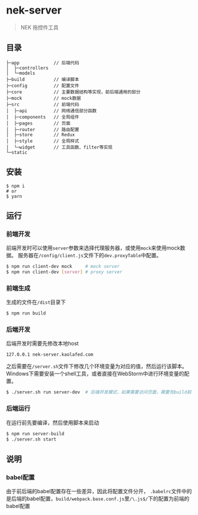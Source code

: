 # nek-server

> NEK 拖控件工具

## 目录

```
├─app             // 后端代码
│  ├─controllers
│  └─models
├─build           // 编译脚本
├─config          // 配置文件
├─core            // 主要数据结构等实现，前后端通用的部分
├─mock            // mock数据
├─src             // 前端代码
│  ├─api          // 网络通信部分函数
│  ├─components   // 全局组件
│  ├─pages        // 页面
│  ├─router       // 路由配置
│  ├─store        // Redux
│  ├─style        // 全局样式
│  └─widget       // 工具函数、filter等实现
└─static
```

## 安装

```
$ npm i
# or
$ yarn
```

## 运行

### 前端开发

前端开发时可以使用`server`参数来选择代理服务器，或使用`mock`来使用mock数据。
服务器在`/config/client.js`文件下的`dev.proxyTable`中配置。

```bash
$ npm run client-dev mock     # mock server
$ npm run client-dev [server] # proxy server
```

### 前端生成

生成的文件在`/dist`目录下

```bash
$ npm run build
```

### 后端开发

后端开发时需要先修改本地host
```
127.0.0.1 nek-server.kaolafed.com
```

之后需要在`/server.sh`文件下修改几个环境变量为对应的值，然后运行该脚本。
Windows下需要安装一个shell工具，或者直接在WebStorm中进行环境变量的配置。

```bash
$ ./server.sh run server-dev  # 后端开发模式，如果需要访问页面，需要先build前端
```

### 后端运行

在运行前先要编译，然后使用脚本来启动
```bash
$ npm run server-build
$ ./server.sh start
```

## 说明

### babel配置
由于前后端的babel配置存在一些差异，因此将配置文件分开，
`.babelrc`文件中的是后端的babel配置，`build/webpack.base.conf.js`里`/\.js$/`下的配置为前端的babel配置
